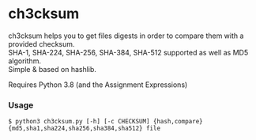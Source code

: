 # ch3cksum
ch3cksum helps you to get files digests in order to compare them with a provided checksum.  
SHA-1, SHA-224, SHA-256, SHA-384, SHA-512 supported as well as MD5 algorithm.  
Simple & based on hashlib.

Requires Python 3.8 (and the Assignment Expressions)  

### Usage
    $ python3 ch3cksum.py [-h] [-c CHECKSUM] {hash,compare} {md5,sha1,sha224,sha256,sha384,sha512} file
